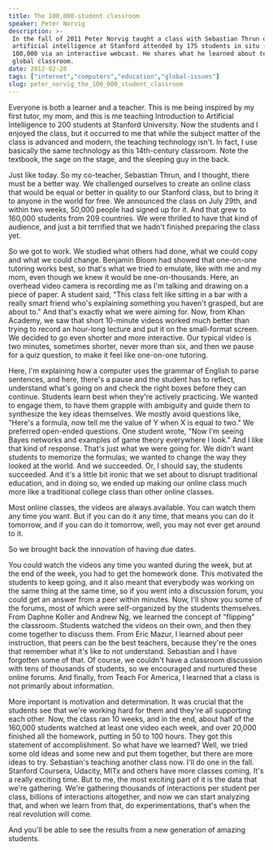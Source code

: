 ```yaml
---
title: The 100,000-student classroom
speaker: Peter Norvig
description: >-
 In the fall of 2011 Peter Norvig taught a class with Sebastian Thrun on
 artificial intelligence at Stanford attended by 175 students in situ -- and over
 100,000 via an interactive webcast. He shares what he learned about teaching to a
 global classroom.
date: 2012-02-28
tags: ["internet","computers","education","global-issues"]
slug: peter_norvig_the_100_000_student_classroom
---
```


Everyone is both a learner and a teacher. This is me being inspired by my first tutor, my
mom, and this is me teaching Introduction to Artificial Intelligence to 200 students at
Stanford University. Now the students and I enjoyed the class, but it occurred to me that
while the subject matter of the class is advanced and modern, the teaching technology
isn't. In fact, I use basically the same technology as this 14th-century classroom. Note
the textbook, the sage on the stage, and the sleeping guy in the back.

Just like today. So my co-teacher, Sebastian Thrun, and I thought, there must be a better
way. We challenged ourselves to create an online class that would be equal or better in
quality to our Stanford class, but to bring it to anyone in the world for free. We
announced the class on July 29th, and within two weeks, 50,000 people had signed up for
it. And that grew to 160,000 students from 209 countries. We were thrilled to have that
kind of audience, and just a bit terrified that we hadn't finished preparing the class
yet. 

So we got to work. We studied what others had done, what we could copy and what we could
change. Benjamin Bloom had showed that one-on-one tutoring works best, so that's what we
tried to emulate, like with me and my mom, even though we knew it would be
one-on-thousands. Here, an overhead video camera is recording me as I'm talking and
drawing on a piece of paper. A student said, "This class felt like sitting in a bar with a
really smart friend who's explaining something you haven't grasped, but are about to." And
that's exactly what we were aiming for. Now, from Khan Academy, we saw that short 10-minute
videos worked much better than trying to record an hour-long lecture and put it on the
small-format screen. We decided to go even shorter and more interactive. Our typical video
is two minutes, sometimes shorter, never more than six, and then we pause for a quiz
question, to make it feel like one-on-one tutoring.

Here, I'm explaining how a computer uses the grammar of English to parse sentences, and
here, there's a pause and the student has to reflect, understand what's going on and check
the right boxes before they can continue. Students learn best when they're actively
practicing. We wanted to engage them, to have them grapple with ambiguity and guide them
to synthesize the key ideas themselves. We mostly avoid questions like, "Here's a formula,
now tell me the value of Y when X is equal to two." We preferred open-ended questions. One
student wrote, "Now I'm seeing Bayes networks and examples of game theory everywhere I
look." And I like that kind of response. That's just what we were going for. We didn't
want students to memorize the formulas; we wanted to change the way they looked at the
world. And we succeeded. Or, I should say, the students succeeded. And it's a little bit
ironic that we set about to disrupt traditional education, and in doing so, we ended up
making our online class much more like a traditional college class than other online
classes.

Most online classes, the videos are always available. You can watch them any time you
want. But if you can do it any time, that means you can do it tomorrow, and if you can do
it tomorrow, well, you may not ever get around to it. 

So we brought back the innovation of having due dates. 

You could watch the videos any time you wanted during the week, but at the end of the
week, you had to get the homework done. This motivated the students to keep going, and it
also meant that everybody was working on the same thing at the same time, so if you went
into a discussion forum, you could get an answer from a peer within minutes. Now, I'll
show you some of the forums, most of which were self-organized by the students
themselves. From Daphne Koller and Andrew Ng, we learned the concept of "flipping" the
classroom. Students watched the videos on their own, and then they come together to
discuss them. From Eric Mazur, I learned about peer instruction, that peers can be the
best teachers, because they're the ones that remember what it's like to not understand.
Sebastian and I have forgotten some of that. Of course, we couldn't have a classroom
discussion with tens of thousands of students, so we encouraged and nurtured these online
forums. And finally, from Teach For America, I learned that a class is not primarily about
information.

More important is motivation and determination. It was crucial that the students see that
we're working hard for them and they're all supporting each other. Now, the class ran 10
weeks, and in the end, about half of the 160,000 students watched at least one video each
week, and over 20,000 finished all the homework, putting in 50 to 100 hours. They got this
statement of accomplishment. So what have we learned? Well, we tried some old ideas and
some new and put them together, but there are more ideas to try. Sebastian's teaching
another class now. I'll do one in the fall. Stanford Coursera, Udacity, MITx and others
have more classes coming. It's a really exciting time. But to me, the most exciting part of
it is the data that we're gathering. We're gathering thousands of interactions per student
per class, billions of interactions altogether, and now we can start analyzing that, and
when we learn from that, do experimentations, that's when the real revolution will
come.

And you'll be able to see the results from a new generation of amazing students.

<!--
ad_duration=3.33
comment_count=104
event="TED2012"
external_start_time=0
has_talk_citation=0
intro_duration=11.82
is_subtitle_required="False"
is_talk_featured="True"
language="en"
language_swap="False"
native_language="en"
number_of_related_talks=6
number_of_speakers=1
number_of_subtitled_videos=38
number_of_tags=4
number_of_talk_download_languages=38
number_of_talk_more_resources=0
number_of_talk_recommendations=0
number_of_talks_take_actions=1
post_ad_duration=0.83
published_timestamp="2012-06-21 15:34:21"
recording_date="2012-02-28"
speaker_description="Computer scientist"
speaker_is_published=1
speaker_name="Peter Norvig"
talk_more_resources=[]
talk_name="The 100,000-student classroom"
talks_tags=["internet","computers","education","global-issues"]
url_audio="https://download.ted.com/talks/PeterNorvig_2012U.mp3?apikey=acme-roadrunner"
url_photo_speaker="https://pe.tedcdn.com/images/ted/c1f4928909884a195cec529054d8084f38575010_254x191.jpg"
url_photo_talk="https://pe.tedcdn.com/images/ted/a018b6b3ef70c28e54e7ed31190fa37d19a6842a_2880x1620.jpg"
url_webpage="https://www.ted.com/talks/peter_norvig_the_100_000_student_classroom"
video_type_name="TED Stage Talk"
-->